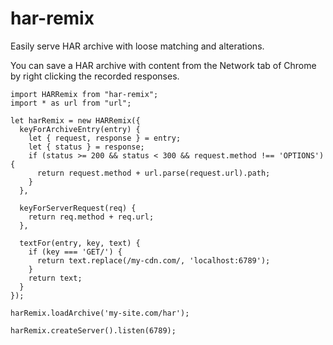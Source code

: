 # har-remix

Easily serve HAR archive with loose matching and alterations.

You can save a HAR archive with content from the Network tab of Chrome by right clicking the recorded responses.

```
import HARRemix from "har-remix";
import * as url from "url";

let harRemix = new HARRemix({
  keyForArchiveEntry(entry) {
    let { request, response } = entry;
    let { status } = response;
    if (status >= 200 && status < 300 && request.method !== 'OPTIONS') {
      return request.method + url.parse(request.url).path;
    }
  },

  keyForServerRequest(req) {
    return req.method + req.url;
  },

  textFor(entry, key, text) {
    if (key === 'GET/') {
      return text.replace(/my-cdn.com/, 'localhost:6789');
    }
    return text;
  }
});

harRemix.loadArchive('my-site.com/har');

harRemix.createServer().listen(6789);
```
